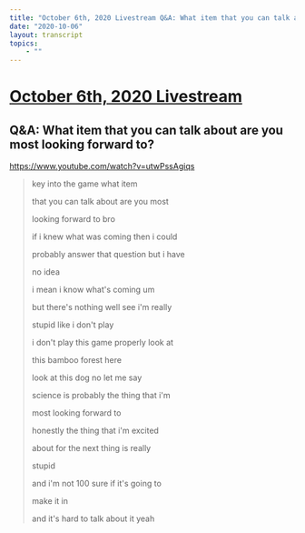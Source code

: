 ```yaml
---
title: "October 6th, 2020 Livestream Q&A: What item that you can talk about are you most looking forward to?"
date: "2020-10-06"
layout: transcript
topics:
    - ""
---
```

# [October 6th, 2020 Livestream](../2020-10-06.md)
## Q&A: What item that you can talk about are you most looking forward to?
https://www.youtube.com/watch?v=utwPssAgiqs
> key into the game what item
> 
> that you can talk about are you most
> 
> looking forward to bro
> 
> if i knew what was coming then i could
> 
> probably answer that question but i have
> 
> no idea
> 
> i mean i know what's coming um
> 
> but there's nothing well see i'm really
> 
> stupid like i don't play
> 
> i don't play this game properly look at
> 
> this bamboo forest here
> 
> look at this dog no let me say
> 
> science is probably the thing that i'm
> 
> most looking forward to
> 
> honestly the thing that i'm excited
> 
> about for the next thing is really
> 
> stupid
> 
> and i'm not 100 sure if it's going to
> 
> make it in
> 
> and it's hard to talk about it yeah
> 
